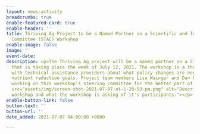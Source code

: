 ```yaml
---
layout: news-activity
breadcrumbs: true
enable-featured-card: true
enable-header: ''
title: Thriving Ag Project to be a Named Partner on a Scientific and Technical Advisory
  Committee (STAC) Workshop
enable-image: false
image: ''
event-date: 
description: <p>The Thriving Ag project will be a named partner on a STAC workshop
  that is taking place the week of July 12, 2021. The workshop is a three-day discussion
  with technical assistance providers about what policy changes are needed to reach
  nutrient reduction goals. Project team members Lisa Wainger and Dan Read have been
  working on this workshop's steering committee for the better part of a year.</p><p><img
  src="assets/img/screen-shot-2021-07-07-at-1-20-53-pm.png" alt="Description of the
  workshop and what the workshop is asking of it's participants."></p>
enable-button-link: false
button-text: ''
button-url: ''
date_added: 2021-07-07 04:00:00 +0000

---
```

